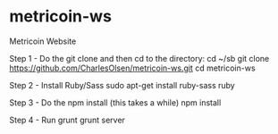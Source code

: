 # metricoin-ws
Metricoin Website

Step 1 - Do the git clone and then cd to the directory:
cd ~/sb
git clone https://github.com/CharlesOlsen/metricoin-ws.git
cd metricoin-ws 

Step 2 - Install Ruby/Sass
sudo apt-get install ruby-sass ruby

Step 3 - Do the npm install (this takes a while)
npm install

Step 4 - Run grunt
grunt server
